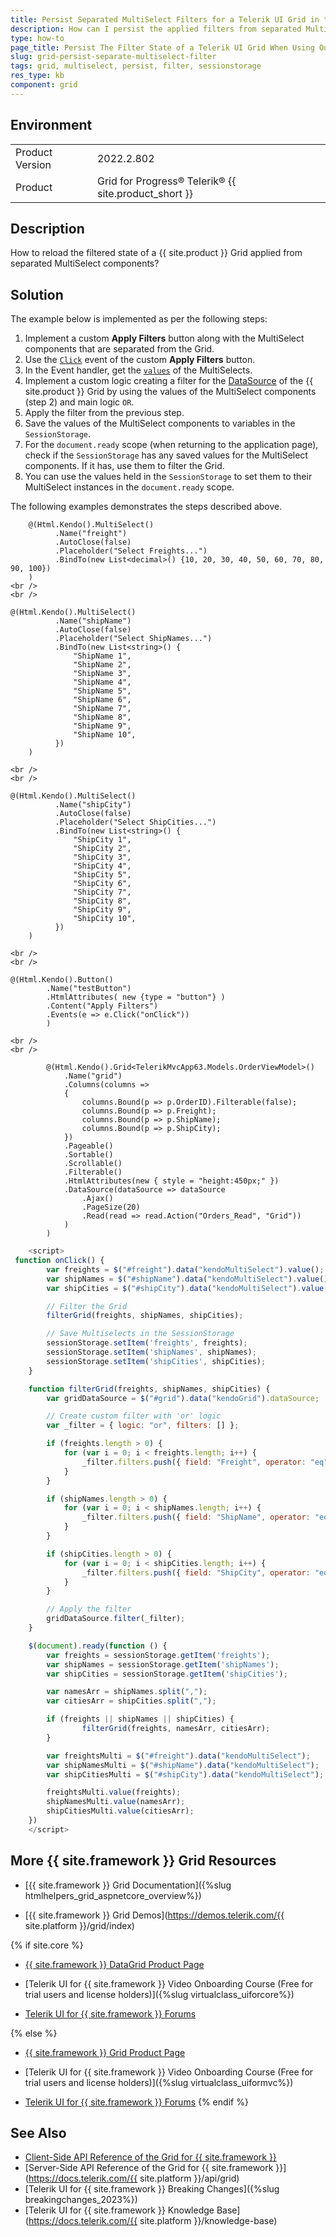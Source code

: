 ```yaml
---
title: Persist Separated MultiSelect Filters for a Telerik UI Grid in the SessionStorage
description: How can I persist the applied filters from separated MultiSelects to a {{ site.product }} Grid? Find the solution in the {{ site.product }} Knowledge Base.
type: how-to
page_title: Persist The Filter State of a Telerik UI Grid When Using Outside Placed MultiSelects
slug: grid-persist-separate-multiselect-filter
tags: grid, multiselect, persist, filter, sessionstorage
res_type: kb
component: grid
---
```


## Environment

<table>
	<tbody>
		<tr>
			<td>Product Version</td>
			<td>2022.2.802</td>
		</tr>
		<tr>
			<td>Product</td>
			<td>Grid for Progress® Telerik® {{ site.product_short }}</td>
		</tr>
	</tbody>
</table>

## Description

How to reload the filtered state of a {{ site.product }} Grid applied from separated MultiSelect components?

## Solution

The example below is implemented as per the following steps:

1. Implement a custom **Apply Filters** button along with the MultiSelect components that are separated from the Grid.
1. Use the [`Click`](https://docs.telerik.com/kendo-ui/api/javascript/ui/button/events/click) event of the custom **Apply Filters** button.
1. In the Event handler, get the [`values`](https://docs.telerik.com/kendo-ui/api/javascript/ui/multiselect/methods/value) of the MultiSelects.
1. Implement a custom logic creating a filter for the [DataSource](https://docs.telerik.com/kendo-ui/api/javascript/ui/grid/configuration/datasource) of the {{ site.product }} Grid by using the values of the MultiSelect components (step 2) and main logic `OR`.
1. Apply the filter from the previous step.
1. Save the values of the MultiSelect components to variables in the `SessionStorage`.
1. For the `document.ready` scope (when returning to the application page), check if the `SessionStorage` has any saved values for the MultiSelect components. If it has, use them to filter the Grid.
1. You can use the values held in the `SessionStorage` to set them to their MultiSelect instances in the `document.ready` scope.

The following examples demonstrates the steps described above.

```Razor Index.cshtml
    @(Html.Kendo().MultiSelect()
          .Name("freight")
          .AutoClose(false)
          .Placeholder("Select Freights...")
          .BindTo(new List<decimal>() {10, 20, 30, 40, 50, 60, 70, 80, 90, 100})
    )
<br />
<br />

@(Html.Kendo().MultiSelect()
          .Name("shipName")
          .AutoClose(false)
          .Placeholder("Select ShipNames...")
          .BindTo(new List<string>() {
              "ShipName 1",
              "ShipName 2",
              "ShipName 3",
              "ShipName 4",
              "ShipName 5",
              "ShipName 6",
              "ShipName 7",
              "ShipName 8",
              "ShipName 9",
              "ShipName 10",
          })
    )

<br />
<br />

@(Html.Kendo().MultiSelect()
          .Name("shipCity")
          .AutoClose(false)
          .Placeholder("Select ShipCities...")
          .BindTo(new List<string>() {
              "ShipCity 1",
              "ShipCity 2",
              "ShipCity 3",
              "ShipCity 4",
              "ShipCity 5",
              "ShipCity 6",
              "ShipCity 7",
              "ShipCity 8",
              "ShipCity 9",
              "ShipCity 10",
          })
    )

<br />
<br />

@(Html.Kendo().Button()
        .Name("testButton")
        .HtmlAttributes( new {type = "button"} )
        .Content("Apply Filters")
        .Events(e => e.Click("onClick"))
        )

<br />
<br />

        @(Html.Kendo().Grid<TelerikMvcApp63.Models.OrderViewModel>()
            .Name("grid")
            .Columns(columns =>
            {
                columns.Bound(p => p.OrderID).Filterable(false);
                columns.Bound(p => p.Freight);
                columns.Bound(p => p.ShipName);
                columns.Bound(p => p.ShipCity);
            })
            .Pageable()
            .Sortable()
            .Scrollable()
            .Filterable()
            .HtmlAttributes(new { style = "height:450px;" })
            .DataSource(dataSource => dataSource
                .Ajax()
                .PageSize(20)
                .Read(read => read.Action("Orders_Read", "Grid"))
            )
        )
```
```JavaScript
    <script>
 function onClick() {
        var freights = $("#freight").data("kendoMultiSelect").value();
        var shipNames = $("#shipName").data("kendoMultiSelect").value();
        var shipCities = $("#shipCity").data("kendoMultiSelect").value();

        // Filter the Grid
        filterGrid(freights, shipNames, shipCities);

        // Save Multiselects in the SessionStorage
        sessionStorage.setItem('freights', freights);
        sessionStorage.setItem('shipNames', shipNames);
        sessionStorage.setItem('shipCities', shipCities);
    }

    function filterGrid(freights, shipNames, shipCities) {
        var gridDataSource = $("#grid").data("kendoGrid").dataSource;

        // Create custom filter with 'or' logic
        var _filter = { logic: "or", filters: [] };

        if (freights.length > 0) {
            for (var i = 0; i < freights.length; i++) {
                _filter.filters.push({ field: "Freight", operator: "eq", value: freights[i] });
            }
        }

        if (shipNames.length > 0) {
            for (var i = 0; i < shipNames.length; i++) {
                _filter.filters.push({ field: "ShipName", operator: "eq", value: shipNames[i] });
            }
        }

        if (shipCities.length > 0) {
            for (var i = 0; i < shipCities.length; i++) {
                _filter.filters.push({ field: "ShipCity", operator: "eq", value: shipCities[i] });
            }
        }

        // Apply the filter
        gridDataSource.filter(_filter);
    }

    $(document).ready(function () {
        var freights = sessionStorage.getItem('freights');
        var shipNames = sessionStorage.getItem('shipNames');
        var shipCities = sessionStorage.getItem('shipCities');

        var namesArr = shipNames.split(",");
        var citiesArr = shipCities.split(",");

        if (freights || shipNames || shipCities) {
                filterGrid(freights, namesArr, citiesArr);
        }

        var freightsMulti = $("#freight").data("kendoMultiSelect");
        var shipNamesMulti = $("#shipName").data("kendoMultiSelect");
        var shipCitiesMulti = $("#shipCity").data("kendoMultiSelect");

        freightsMulti.value(freights);
        shipNamesMulti.value(namesArr);
        shipCitiesMulti.value(citiesArr);
    })
    </script>
```

## More {{ site.framework }} Grid Resources

* [{{ site.framework }} Grid Documentation]({%slug htmlhelpers_grid_aspnetcore_overview%})

* [{{ site.framework }} Grid Demos](https://demos.telerik.com/{{ site.platform }}/grid/index)

{% if site.core %}
* [{{ site.framework }} DataGrid Product Page](https://www.telerik.com/aspnet-core-ui/grid)

* [Telerik UI for {{ site.framework }} Video Onboarding Course (Free for trial users and license holders)]({%slug virtualclass_uiforcore%})

* [Telerik UI for {{ site.framework }} Forums](https://www.telerik.com/forums/aspnet-core-ui)

{% else %}
* [{{ site.framework }} Grid Product Page](https://www.telerik.com/aspnet-mvc/grid)

* [Telerik UI for {{ site.framework }} Video Onboarding Course (Free for trial users and license holders)]({%slug virtualclass_uiformvc%})

* [Telerik UI for {{ site.framework }} Forums](https://www.telerik.com/forums/aspnet-mvc)
{% endif %}

## See Also

* [Client-Side API Reference of the Grid for {{ site.framework }}](https://docs.telerik.com/kendo-ui/api/javascript/ui/grid)
* [Server-Side API Reference of the Grid for {{ site.framework }}](https://docs.telerik.com/{{ site.platform }}/api/grid)
* [Telerik UI for {{ site.framework }} Breaking Changes]({%slug breakingchanges_2023%})
* [Telerik UI for {{ site.framework }} Knowledge Base](https://docs.telerik.com/{{ site.platform }}/knowledge-base)
